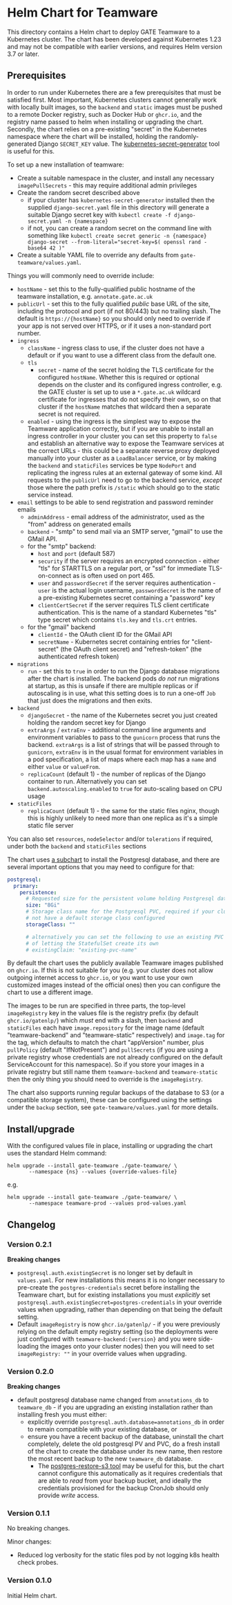 Helm Chart for Teamware
=======================

This directory contains a Helm chart to deploy GATE Teamware to a Kubernetes cluster.  The chart has been developed against Kubernetes 1.23 and may not be compatible with earlier versions, and requires Helm version 3.7 or later.

## Prerequisites

In order to run under Kubernetes there are a few prerequisites that must be satisfied first.  Most important, Kubernetes clusters cannot generally work with locally built images, so the `backend` and `static` images must be pushed to a remote Docker registry, such as Docker Hub or `ghcr.io`, and the registry name passed to helm when installing or upgrading the chart.  Secondly, the chart relies on a pre-existing "secret" in the Kubernetes namespace where the chart will be installed, holding the randomly-generated Django `SECRET_KEY` value.  The [kubernetes-secret-generator](https://github.com/mittwald/kubernetes-secret-generator) tool is useful for this.

To set up a new installation of teamware:

- Create a suitable namespace in the cluster, and install any necessary `imagePullSecrets` - this may require additional admin privileges
- Create the random secret described above
  - if your cluster has `kubernetes-secret-generator` installed then the supplied `django-secret.yaml` file in this directory will generate a suitable Django secret key with `kubectl create -f django-secret.yaml -n {namespace}`
  - if not, you can create a random secret on the command line with something like `kubectl create secret generic -n {namespace} django-secret --from-literal="secret-key=$( openssl rand -base64 42 )"`
- Create a suitable YAML file to override any defaults from `gate-teamware/values.yaml`.

Things you will commonly need to override include:

- `hostName` - set this to the fully-qualified public hostname of the teamware installation, e.g. `annotate.gate.ac.uk`
- `publicUrl` - set this to the fully qualified _public_ base URL of the site, including the protocol and port (if not 80/443) but no trailing slash.  The default is `https://{hostName}` so you should only need to override if your app is not served over HTTPS, or if it uses a non-standard port number. 
- `ingress`
  - `className` - ingress class to use, if the cluster does not have a default or if you want to use a different class from the default one.
  - `tls`
    - `secret` - name of the secret holding the TLS certificate for the configured `hostName`.  Whether this is required or optional depends on the cluster and its configured ingress controller, e.g. the GATE cluster is set up to use a `*.gate.ac.uk` wildcard certificate for ingresses that do not specify their own, so on that cluster if the `hostName` matches that wildcard then a separate secret is not required.
  - `enabled` - using the ingress is the simplest way to expose the Teamware application correctly, but if you are unable to install an ingress controller in your cluster you can set this property to `false` and establish an alternative way to expose the Teamware services at the correct URLs - this could be a separate reverse proxy deployed manually into your cluster as a `LoadBalancer` service, or by making the `backend` and `staticFiles` services be type `NodePort` and replicating the ingress rules at an external gateway of some kind.  All requests to the `publicUrl` need to go to the backend service, _except_ those where the path prefix is `/static` which should go to the static service instead.
- `email` settings to be able to send registration and password reminder emails
  - `adminAddress` - email address of the administrator, used as the "from" address on generated emails
  - `backend` - "smtp" to send mail via an SMTP server, "gmail" to use the GMail API.
  - for the "smtp" backend:
    - `host` and `port` (default 587)
    - `security` if the server requires an encrypted connection - either "tls" for STARTTLS on a regular port, or "ssl" for immediate TLS-on-connect as is often used on port 465.
    - `user` and `passwordSecret` if the server requires authentication - `user` is the actual login username, `passwordSecret` is the name of a pre-existing Kubernetes secret containing a "password" key
    - `clientCertSecret` if the server requires TLS client certificate authentication.  This is the name of a standard Kubernetes "tls" type secret which contains `tls.key` and `tls.crt` entries.
  - for the "gmail" backend
    - `clientId` - the OAuth client ID for the GMail API
    - `secretName` - Kubernetes secret containing entries for "client-secret" (the OAuth client secret) and "refresh-token" (the authenticated refresh token)
- `migrations`
  - `run` - set this to `true` in order to run the Django database migrations after the chart is installed.  The backend pods _do not_ run migrations at startup, as this is unsafe if there are multiple replicas or if autoscaling is in use, what this setting does is to run a one-off `Job` that just does the migrations and then exits.
- `backend`
  - `djangoSecret` - the name of the Kubernetes secret you just created holding the random secret key for Django
  - `extraArgs` / `extraEnv` - additional command line arguments and environment variables to pass to the `gunicorn` process that runs the backend.  `extraArgs` is a list of strings that will be passed through to `gunicorn`, `extraEnv` is in the usual format for environment variables in a pod specification, a list of maps where each map has a `name` and either `value` or `valueFrom`.
  - `replicaCount` (default 1) - the number of replicas of the Django container to run.  Alternatively you can set `backend.autoscaling.enabled` to `true` for auto-scaling based on CPU usage
- `staticFiles`
  - `replicaCount` (default 1) - the same for the static files nginx, though this is highly unlikely to need more than one replica as it's a simple static file server

You can also set `resources`, `nodeSelector` and/or `tolerations` if required, under both the `backend` and `staticFiles` sections

The chart uses [a subchart](https://github.com/bitnami/charts/tree/main/bitnami/postgresql) to install the Postgresql database, and there are several important options that you may need to configure for that:

```yaml
postgresql:
  primary:
    persistence:
      # Requested size for the persistent volume holding Postgresql data
      size: "8Gi"
      # Storage class name for the Postgresql PVC, required if your cluster does
      # not have a default storage class configured
      storageClass: ""

      # alternatively you can set the following to use an existing PVC instead
      # of letting the StatefulSet create its own
      # existingClaim: "existing-pvc-name"
```

By default the chart uses the publicly available Teamware images published on `ghcr.io`.  If this is not suitable for you (e.g. your cluster does not allow outgoing internet access to `ghcr.io`, or you want to use your own customized images instead of the official ones) then you can configure the chart to use a different image.

The images to be run are specified in three parts, the top-level `imageRegistry` key in the values file is the registry prefix (by default `ghcr.io/gatenlp/`) which _must_ end with a slash, then `backend` and `staticFiles` each have `image.repository` for the image name (default "teamware-backend" and "teamware-static" respectively) and `image.tag` for the tag, which defaults to match the chart "appVersion" number, plus `pullPolicy` (default "IfNotPresent") and `pullSecrets` (if you are using a private registry whose credentials are not already configured on the default ServiceAccount for this namespace).  So if you store your images in a private registry but still name them `teamware-backend` and `teamware-static` then the only thing you should need to override is the `imageRegistry`.

The chart also supports running regular backups of the database to S3 (or a compatible storage system), these can be configured using the settings under the `backup` section, see `gate-teamware/values.yaml` for more details.

## Install/upgrade

With the configured values file in place, installing or upgrading the chart uses the standard Helm command:

```
helm upgrade --install gate-teamware ./gate-teamware/ \
       --namespace {ns} --values {override-values-file}
```

e.g.

```
helm upgrade --install gate-teamware ./gate-teamware/ \
       --namespace teamware-prod --values prod-values.yaml
```

## Changelog

### Version 0.2.1

**Breaking changes**

- `postgresql.auth.existingSecret` is no longer set by default in `values.yaml`.  For new installations this means it is no longer necessary to pre-create the `postgres-credentials` secret before installing the Teamware chart, but for existing installations you must _explicitly_ set `postgresql.auth.existingSecret=postgres-credentials` in your override values when upgrading, rather than depending on that being the default setting.
- Default `imageRegistry` is now `ghcr.io/gatenlp/` - if you were previously relying on the default empty registry setting (so the deployments were just configured with `teamware-backend:{version}` and you were side-loading the images onto your cluster nodes) then you will need to set `imageRegistry: ""` in your override values when upgrading.

### Version 0.2.0

**Breaking changes**

- default postgresql database name changed from `annotations_db` to `teamware_db` - if you are upgrading an existing installation rather than installing fresh you must either:
  - explicitly override `postgresql.auth.database=annotations_db` in order to remain compatible with your existing database, or
  - ensure you have a recent backup of the database, uninstall the chart completely, delete the old postgresql PV and PVC, do a fresh install of the chart to create the database under its new name, then restore the most recent backup to the new `teamware_db` database.
    - The [postgres-restore-s3 tool](https://github.com/schickling/dockerfiles/tree/master/postgres-restore-s3) may be useful for this, but the chart cannot configure this automatically as it requires credentials that are able to _read_ from your backup bucket, and ideally the credentials provisioned for the backup CronJob should only provide _write_ access.

### Version 0.1.1

No breaking changes.

Minor changes:

- Reduced log verbosity for the static files pod by not logging k8s health check probes.

### Version 0.1.0

Initial Helm chart.


